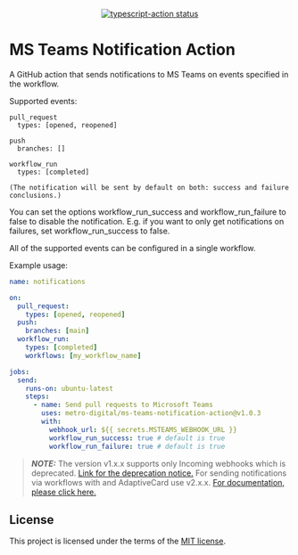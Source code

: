 <p align="center">
  <a href="https://github.com/actions/typescript-action/actions"><img alt="typescript-action status" src="https://github.com/actions/typescript-action/workflows/build-test/badge.svg"></a>
</p>


# MS Teams Notification Action

A GitHub action that sends notifications to MS Teams on events specified in the
workflow.

Supported events:
  ```
  pull_request
    types: [opened, reopened]
  ```
  ```
  push
    branches: []
  ```

  ```
  workflow_run
    types: [completed]

  (The notification will be sent by default on both: success and failure conclusions.)
  ```

You can set the options workflow_run_success and workflow_run_failure to false to disable the notification. E.g. if you want to only get notifications on failures, set workflow_run_success to false.

All of the supported events can be configured in a single workflow.

Example usage:
```yaml
name: notifications

on:
  pull_request:
    types: [opened, reopened]
  push:
    branches: [main]
  workflow_run:
    types: [completed]
    workflows: [my_workflow_name]

jobs:
  send:
    runs-on: ubuntu-latest
    steps:
      - name: Send pull requests to Microsoft Teams
        uses: metro-digital/ms-teams-notification-action@v1.0.3
        with:
          webhook_url: ${{ secrets.MSTEAMS_WEBHOOK_URL }}
          workflow_run_success: true # default is true
          workflow_run_failure: true # default is true
```

> **_NOTE:_**  The version v1.x.x supports only Incoming webhooks which is deprecated. [Link for the deprecation notice.](https://devblogs.microsoft.com/microsoft365dev/retirement-of-office-365-connectors-within-microsoft-teams/) For sending notifications via workflows with and AdaptiveCard use v2.x.x. [For documentation, please click here.](https://github.com/metro-digital/ms-teams-notification-action/tree/v2)

## License

This project is licensed under the terms of the [MIT license](LICENSE).
